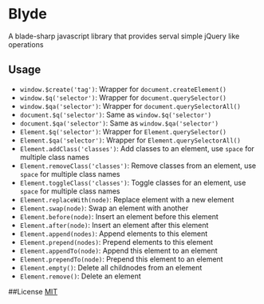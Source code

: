 # Blyde
A blade-sharp javascript library that provides serval simple jQuery like operations

## Usage
+ `window.$create('tag')`: Wrapper for `document.createElement()`
+ `window.$q('selector')`: Wrapper for `document.querySelector()`
+ `window.$qa('selector')`: Wrapper for `document.querySelectorAll()`
+ `document.$q('selector')`: Same as `window.$q('selector')`
+ `document.$qa('selector')`: Same as `window.$qa('selector')`
+ `Element.$q('selector')`: Wrapper for `Element.querySelector()`
+ `Element.$qa('selector')`: Wrapper for `Element.querySelectorAll()`
+ `Element.addClass('classes')`: Add classes to an element, use `space` for multiple class names
+ `Element.removeClass('classes')`: Remove classes from an element, use `space` for multiple class names
+ `Element.toggleClass('classes')`: Toggle classes for an element, use `space` for multiple class names
+ `Element.replaceWith(node)`: Replace element with a new element
+ `Element.swap(node)`: Swap an element with another
+ `Element.before(node)`: Insert an element before this element
+ `Element.after(node)`: Insert an element after this element
+ `Element.append(nodes)`: Append elements to this element
+ `Element.prepend(nodes)`: Prepend elements to this element
+ `Element.appendTo(node)`: Append this element to an element
+ `Element.prependTo(node)`: Prepend this element to an element
+ `Element.empty()`: Delete all childnodes from an element
+ `Element.remove()`: Delete an element

##License
[MIT](http://cos.mit-license.org/)